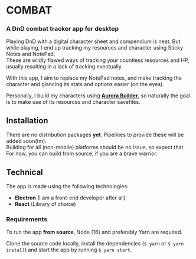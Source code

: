 # COMBAT
### A DnD combat tracker app for desktop

Playing DnD with a digital character sheet and compendium is neat. But while playing,
I end up tracking my resources and character using Sticky Notes and NotePad.  
These are wildly flawed ways of tracking your countless resources and HP, usually resulting
in a lack of tracking eventually.  
  
With this app, I aim to replace my NotePad notes, and make tracking the character and glancing its 
stats and options easier (on the eyes).  
  
Personally, I build my characters using **[Aurora Builder](https://aurorabuilder.com/)**, so naturally the goal is to make use of its resources and character savefiles.

## Installation
There are no distribution packages **yet**. Pipelines to provide these will be added soon(tm).  
Building for all (non-mobile) platforms should be no issue, so expect that.  
For now, you can build from source, if you are a brave warrior.

## Technical
The app is made using the following technologies:

* **Electron** (I am a front-end developer after all)
* **React** (Library of choice)

### Requirements
To run the app **from source**, Node (16) and preferably Yarn are required.  

Clone the source code locally, install the dependencies (`$ yarn` or `$ yarn install`) and start the app by running `$ yarn start`.  
  



